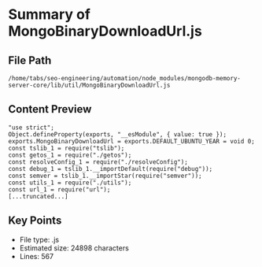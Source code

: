 # Summary of MongoBinaryDownloadUrl.js
  
## File Path
`/home/tabs/seo-engineering/automation/node_modules/mongodb-memory-server-core/lib/util/MongoBinaryDownloadUrl.js`

## Content Preview
```
"use strict";
Object.defineProperty(exports, "__esModule", { value: true });
exports.MongoBinaryDownloadUrl = exports.DEFAULT_UBUNTU_YEAR = void 0;
const tslib_1 = require("tslib");
const getos_1 = require("./getos");
const resolveConfig_1 = require("./resolveConfig");
const debug_1 = tslib_1.__importDefault(require("debug"));
const semver = tslib_1.__importStar(require("semver"));
const utils_1 = require("./utils");
const url_1 = require("url");
[...truncated...]
```

## Key Points
- File type: .js
- Estimated size: 24898 characters
- Lines: 567
